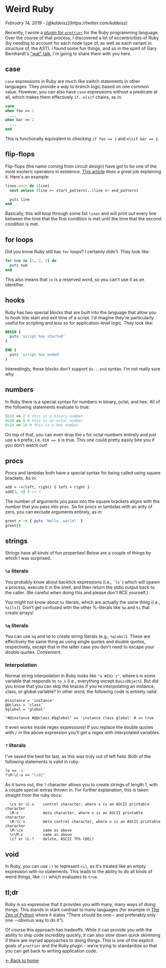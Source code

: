 <h1 class="post-heading">Weird Ruby</h1>
<em>February 14, 2019 - [@kddeisz](https://twitter.com/kddeisz)</em>

Recently, I wrote a [plugin for `prettier`](https://github.com/prettier/plugin-ruby) for the Ruby programming language. Over the course of that process, I discovered a lot of eccentricities of Ruby (by needing to account for each node type of, as well as each variant in structure of, the AST). I found some fun things, and so in the spirit of Gary Bernhardt's ["wat" talk](https://www.destroyallsoftware.com/talks/wat), I'm going to share them with you here.

## case

`case` expressions in Ruby are much like switch statements in other languages. They provide a way to branch logic based on one common value. However, you can also have `case` expressions without a predicate at all, which makes them effectively `if..elsif` chains, as in:

```ruby
case
when foo == 1
  ...
when bar == 2
  ...
end
```

This is functionally equivalent to checking `if foo == 1` and `elsif bar == 2`.

## flip-flops

Flip-flops (the name coming from circuit design) have got to be one of the most esoteric operators in existence. [This article](https://blog.newrelic.com/engineering/weird-ruby-part-3-fun-flip-flop-phenom/) does a great job explaining it. Here's an example:

```ruby
lines.each do |line|
  next unless (line =~ start_pattern)..(line =~ end_pattern)

  puts line
end
```

Basically, this will loop through some list `lines` and will print out every line between the time that the first condition is met until the time that the second condition is met.

## for loops

Did you know Ruby still has `for` loops? I certainly didn't. They look like:

```ruby
for num in [1, 2, 3] do
  puts num
end
```

This also means that `in` is a reserved word, so you can't use it as an identifier.

## hooks

Ruby has two special blocks that are built into the language that allow you to hook into start and exit time of a script. I'd imagine they're particularly useful for scripting and less so for application-level logic. They look like:

```ruby
BEGIN {
  puts 'script has started'
}

END {
  puts 'script has ended'
}
```

Interestingly, these blocks don't support `do...end` syntax. I'm not really sure why.

## numbers

In Ruby there is a special syntax for numbers in binary, octal, and hex. All of the following statements evaluate to true:

```ruby
0b10 == 2 # this is a binary number
0o10 == 8 # this is an octal number
0x10 == 16 # this is a hex number
```

On top of that, you can even drop the `o` for octal numbers entirely and just use a `0` prefix, i.e. `010 == 8` is true. This one could pretty easily bite you if you don't watch out!

## procs

Procs and lambdas both have a special syntax for being called using square brackets. As in:

```ruby
add = ->(left, right) { left + right }
add[3, 4] # => 7
```

The number of arguments you pass into the square brackets aligns with the number that you pass into proc. So for procs or lambdas with an arity of zero, you can exclude arguments entirely, as in:

```ruby
greet = -> { puts 'Hello, world!' }
greet[]
```

## strings

Strings have all kinds of fun properties! Below are a couple of things by which I was surprised.

### `%x` literals

You probably know about backtick expressions (i.e., `` `ls` ``) which will spawn a process, execute it in the shell, and then return the stdio output back to the caller. (Be careful when doing this and please don't RCE yourself.)

You might not know about `%x` literals, which are actually the same thing (i.e., `%x[ls]`). Don't get confused with the other %-literals like `%w` and `%i` that create arrays!

### `%q` literals

You can use `%q` and `%Q` to create string literals (e.g., `%q[abc]`). These are effectively the same thing as using single quotes and double quotes, respectively, except that in the latter case you don't need to escape your double quotes. Convenient.

### Interpolation

Normal string interpolation in Ruby looks like `"a #{b} c"`, where `b` is some variable that responds to `to_s` (i.e., everything except `BasicObject`). But did you know that you can skip the braces if you're interpolating an instance, class, or global variable? In other word, the following code is entirely valid:

```
@instance = 'instance'
@@class = 'class'
$global = 'global'

"#@instance #@@class #$global" == 'instance class global' # => true
```

It even works inside regex expressions! If you replace the double quotes with `/` in the above expression you'll get a regex with interpolated variables.

### `?` literals

I've saved the best for last, as this was truly out of left field. Both of the following statements is valid in ruby:

```ruby
?a == 'a'
?\M-\C-a == "\x81"
```

As it turns out, the `?` character allows you to create strings of length 1, with a couple special extras thrown in. For further explanation, this is taken straight from the ruby docs:

```
  \cx or \C-x    control character, where x is an ASCII printable character
  \M-x           meta character, where x is an ASCII printable character
  \M-\C-x        meta control character, where x is an ASCII printable character
  \M-\cx         same as above
  \c\M-x         same as above
  \c? or \C-?    delete, ASCII 7Fh (DEL)
```

## void

In Ruby, you can use `()` to represent `nil`, as it's treated like an empty expression with no statements. This leads to the ability to do all kinds of weird things, like `!()` which evaluates to `true`.

## tl;dr

Ruby is so expressive that it provides you with many, many ways of doing things. This stands in stark contrast to many languages (for example in [The Zen of Python](https://www.python.org/dev/peps/pep-0020/) where it states "There should be one-- and preferably only one --obvious way to do it").

Of course this approach has tradeoffs. While it can provide you with the ability to ship code incredibly quickly, it can also slow down quick skimming if there are myriad approaches to doing things. This is one of the explicit goals of `prettier` and the Ruby plugin - we're trying to standardize so that you can get back to writing application code.

[← Back to home](/)
